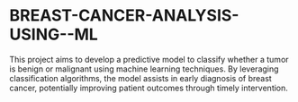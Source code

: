 # BREAST-CANCER-ANALYSIS-USING--ML
This project aims to develop a predictive model to classify whether a tumor is benign or malignant using machine learning techniques. By leveraging classification algorithms, the model assists in early diagnosis of breast cancer, potentially improving patient outcomes through timely intervention.
